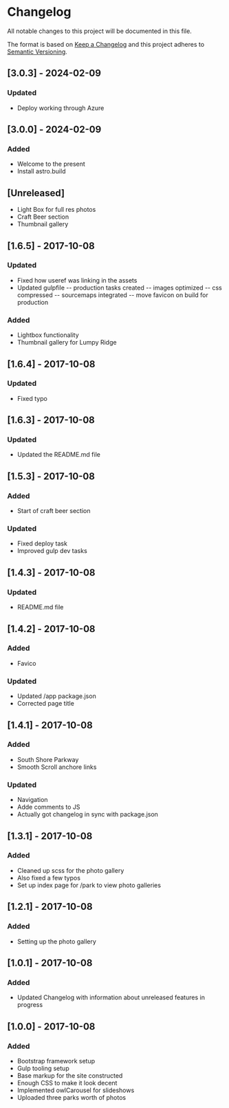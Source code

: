 # Changelog
All notable changes to this project will be documented in this file.

The format is based on [Keep a Changelog](http://keepachangelog.com/en/1.0.0/)
and this project adheres to [Semantic Versioning](http://semver.org/spec/v2.0.0.html).

## [3.0.3] - 2024-02-09
### Updated 
- Deploy working through Azure

## [3.0.0] - 2024-02-09
### Added 
- Welcome to the present
- Install astro.build

## [Unreleased]
- Light Box for full res photos
- Craft Beer section
- Thumbnail gallery

## [1.6.5] - 2017-10-08
### Updated 
- Fixed how useref was linking in the assets
- Updated gulpfile
-- production tasks created
-- images optimized
-- css compressed
-- sourcemaps integrated
-- move favicon on build for production

### Added
- Lightbox functionality
- Thumbnail gallery for Lumpy Ridge
 

## [1.6.4] - 2017-10-08
### Updated 
- Fixed typo 

## [1.6.3] - 2017-10-08
### Updated 
- Updated the README.md file 

## [1.5.3] - 2017-10-08
### Added
- Start of craft beer section 

### Updated 
- Fixed deploy task
- Improved gulp dev tasks

## [1.4.3] - 2017-10-08
### Updated 
- README.md file 

## [1.4.2] - 2017-10-08
### Added
- Favico

### Updated 
- Updated /app package.json
- Corrected page title

## [1.4.1] - 2017-10-08
### Added
- South Shore Parkway 
- Smooth Scroll anchore links

### Updated
- Navigation
- Adde comments to JS
- Actually got changelog in sync with package.json

## [1.3.1] - 2017-10-08
### Added
- Cleaned up scss for the photo gallery
- Also fixed a few typos
- Set up index page for /park to view photo galleries

## [1.2.1] - 2017-10-08
### Added
- Setting up the photo gallery

## [1.0.1] - 2017-10-08
### Added
- Updated Changelog with information about unreleased features in progress 

## [1.0.0] - 2017-10-08
### Added
- Bootstrap framework setup
- Gulp tooling setup
- Base markup for the site constructed
- Enough CSS to make it look decent
- Implemented owlCarousel for slideshows
- Uploaded three parks worth of photos
